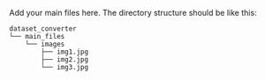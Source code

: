 Add your main files here. The directory structure should be like this:

```
dataset_converter
└── main_files
    └── images
        ├── img1.jpg
        ├── img2.jpg
        └── img3.jpg
```